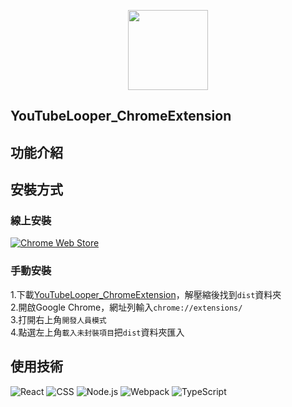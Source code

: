 <p align="center">
    <img src="https://github.com/Lan956616/YouTubeLooper_ChromeExtension/blob/main/icons/icon128.png" width="128">
</p>

## YouTubeLooper_ChromeExtension

## 功能介紹

## 安裝方式
### 線上安裝
<a rel="noreferrer noopener" href="#"><img alt="Chrome Web Store" src="https://img.shields.io/badge/Chrome-141e24.svg?&style=for-the-badge&logo=google-chrome&logoColor=white"></a> 

### 手動安裝
1.下載[YouTubeLooper_ChromeExtension](https://github.com/Lan956616/YouTubeLooper_ChromeExtension/archive/refs/heads/main.zip)，解壓縮後找到`dist`資料夾  
2.開啟Google Chrome，網址列輸入`chrome://extensions/`  
3.打開右上角`開發人員模式`  
4.點選左上角`載入未封裝項目`把`dist`資料夾匯入

## 使用技術
![React](https://img.shields.io/badge/React-blue)
![CSS](https://img.shields.io/badge/CSS-blue)
![Node.js](https://img.shields.io/badge/Node.js-blue)
![Webpack](https://img.shields.io/badge/Webpack-blue)
![TypeScript](https://img.shields.io/badge/TypeScript-blue)